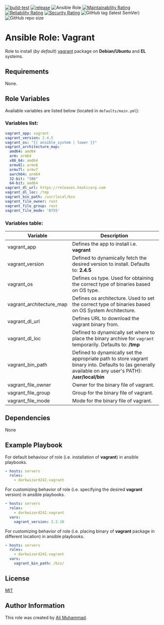 [![build-test](https://github.com/darkwizard242/ansible-role-vagrant/workflows/build-and-test/badge.svg?branch=master)](https://github.com/darkwizard242/ansible-role-vagrant/actions?query=workflow%3Abuild-and-test) [![release](https://github.com/darkwizard242/ansible-role-vagrant/workflows/release/badge.svg)](https://github.com/darkwizard242/ansible-role-vagrant/actions?query=workflow%3Arelease) ![Ansible Role](https://img.shields.io/ansible/role/d/darkwizard242/vagrant) [![Maintainability Rating](https://sonarcloud.io/api/project_badges/measure?project=ansible-role-vagrant&metric=sqale_rating)](https://sonarcloud.io/dashboard?id=ansible-role-vagrant) [![Reliability Rating](https://sonarcloud.io/api/project_badges/measure?project=ansible-role-vagrant&metric=reliability_rating)](https://sonarcloud.io/dashboard?id=ansible-role-vagrant) [![Security Rating](https://sonarcloud.io/api/project_badges/measure?project=ansible-role-vagrant&metric=security_rating)](https://sonarcloud.io/dashboard?id=ansible-role-vagrant) ![GitHub tag (latest SemVer)](https://img.shields.io/github/tag/darkwizard242/ansible-role-vagrant?label=release) ![GitHub repo size](https://img.shields.io/github/repo-size/darkwizard242/ansible-role-vagrant?color=orange&style=flat-square)

# Ansible Role: Vagrant

Role to install (_by default_) [vagrant](https://www.vagrantup.com/) package on **Debian/Ubuntu** and **EL** systems.

## Requirements

None.

## Role Variables

Available variables are listed below (located in `defaults/main.yml`):

### Variables list:

```yaml
vagrant_app: vagrant
vagrant_version: 2.4.5
vagrant_os: "{{ ansible_system | lower }}"
vagrant_architecture_map:
  amd64: amd64
  arm: arm64
  x86_64: amd64
  armv6l: armv6
  armv7l: armv7
  aarch64: arm64
  32-bit: "386"
  64-bit: amd64
vagrant_dl_url: https://releases.hashicorp.com
vagrant_dl_loc: /tmp
vagrant_bin_path: /usr/local/bin
vagrant_file_owner: root
vagrant_file_group: root
vagrant_file_mode: '0755'
```

### Variables table:

Variable                 | Description
------------------------ | ---------------------------------------------------------------------------------------------------------------------------------------------------------
vagrant_app              | Defines the app to install i.e. **vagrant**
vagrant_version          | Defined to dynamically fetch the desired version to install. Defaults to: **2.4.5**
vagrant_os               | Defines os type. Used for obtaining the correct type of binaries based on OS type.
vagrant_architecture_map | Defines os architecture. Used to set the correct type of binaries based on OS System Architecture.
vagrant_dl_url           | Defines URL to download the vagrant binary from.
vagrant_dl_loc           | Defined to dynamically set where to place the binary archive for `vagrant` temporarily. Defaults to: **/tmp**
vagrant_bin_path         | Defined to dynamically set the appropriate path to store vagrant binary into. Defaults to (as generally available on any user's PATH): **/usr/local/bin**
vagrant_file_owner       | Owner for the binary file of vagrant.
vagrant_file_group       | Group for the binary file of vagrant.
vagrant_file_mode        | Mode for the binary file of vagrant.

## Dependencies

None

## Example Playbook

For default behaviour of role (i.e. installation of **vagrant**) in ansible playbooks.

```yaml
- hosts: servers
  roles:
    - darkwizard242.vagrant
```

For customizing behavior of role (i.e. specifying the desired **vagrant** version) in ansible playbooks.

```yaml
- hosts: servers
  roles:
    - darkwizard242.vagrant
  vars:
    vagrant_version: 2.2.10
```

For customizing behavior of role (i.e. placing binary of **vagrant** package in different location) in ansible playbooks.

```yaml
- hosts: servers
  roles:
    - darkwizard242.vagrant
  vars:
    vagrant_bin_path: /bin/
```

## License

[MIT](https://github.com/darkwizard242/ansible-role-vagrant/blob/master/LICENSE)

## Author Information

This role was created by [Ali Muhammad](https://www.alimuhammad.dev/).
